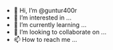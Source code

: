- 👋 Hi, I’m @guntur400r
- 👀 I’m interested in ...
- 🌱 I’m currently learning ...
- 💞️ I’m looking to collaborate on ...
- 📫 How to reach me ...

<!---
guntur400r/guntur400r is a ✨ special ✨ repository because its `README.md` (this file) appears on your GitHub profile.
You can click the Preview link to take a look at your changes.
--->

